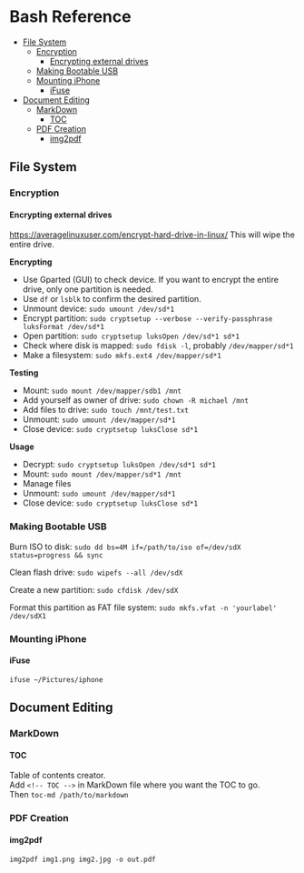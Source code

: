 # Bash Reference

<!-- TOC -->
- [File System](#file-system)
  - [Encryption](#encryption)
    - [Encrypting external drives](#encrypting-external-drives)
  - [Making Bootable USB](#making-bootable-usb)
  - [Mounting iPhone](#mounting-iphone)
    - [iFuse](#ifuse)
- [Document Editing](#document-editing)
  - [MarkDown](#markdown)
    - [TOC](#toc)
  - [PDF Creation](#pdf-creation)
    - [img2pdf](#img2pdf)

<!-- TOC END -->


## File System


### Encryption

#### Encrypting external drives
https://averagelinuxuser.com/encrypt-hard-drive-in-linux/
This will wipe the entire drive.

__Encrypting__
* Use Gparted (GUI) to check device. If you want to encrypt the entire drive, only one partition is needed.
* Use `df` or `lsblk` to confirm the desired partition.
* Unmount device: `sudo umount /dev/sd*1`
* Encrypt partition: `sudo cryptsetup --verbose --verify-passphrase luksFormat /dev/sd*1`
* Open partition: `sudo cryptsetup luksOpen /dev/sd*1 sd*1`
* Check where disk is mapped: `sudo fdisk -l`, probably `/dev/mapper/sd*1`
* Make a filesystem: `sudo mkfs.ext4 /dev/mapper/sd*1`

__Testing__
* Mount: `sudo mount /dev/mapper/sdb1 /mnt`
* Add yourself as owner of drive: `sudo chown -R michael /mnt`
* Add files to drive: `sudo touch /mnt/test.txt`
* Unmount: `sudo umount /dev/mapper/sd*1`
* Close device: `sudo cryptsetup luksClose sd*1`

__Usage__
* Decrypt: `sudo cryptsetup luksOpen /dev/sd*1 sd*1`
* Mount: `sudo mount /dev/mapper/sd*1 /mnt`
* Manage files
* Unmount: `sudo umount /dev/mapper/sd*1`
* Close device: `sudo cryptsetup luksClose sd*1`




### Making Bootable USB

Burn ISO to disk: `sudo dd bs=4M if=/path/to/iso of=/dev/sdX status=progress && sync`

Clean flash drive: `sudo wipefs --all /dev/sdX`

Create a new partition: `sudo cfdisk /dev/sdX`

Format this partition as FAT file system: `sudo mkfs.vfat -n 'yourlabel' /dev/sdX1`


### Mounting iPhone


#### iFuse

`ifuse ~/Pictures/iphone`


## Document Editing


### MarkDown


#### TOC

Table of contents creator.  
Add `<!-- TOC -->` in MarkDown file where you want the TOC to go.   
Then `toc-md /path/to/markdown`


### PDF Creation


#### img2pdf
`img2pdf img1.png img2.jpg -o out.pdf`
